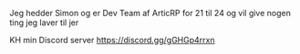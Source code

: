 Jeg hedder Simon og er Dev Team af ArticRP for 21 til 24 og vil give nogen ting jeg laver til jer

KH min Discord server https://discord.gg/gGHGp4rrxn
